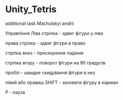 # Unity_Tetris
additional task Machulskyi andrii

Управління 
Ліва стрілка - здвиг фігури у ліво

права стрілка - здвиг фігури в право

стрілка вниз - прискорення падіння

стрілка вгору - поворот фігури на 90 градусів

пробіл - швидке скидування фігури в низ

лівий або правиш SHiFT - заховати фігуру в карман

P -  пауза
